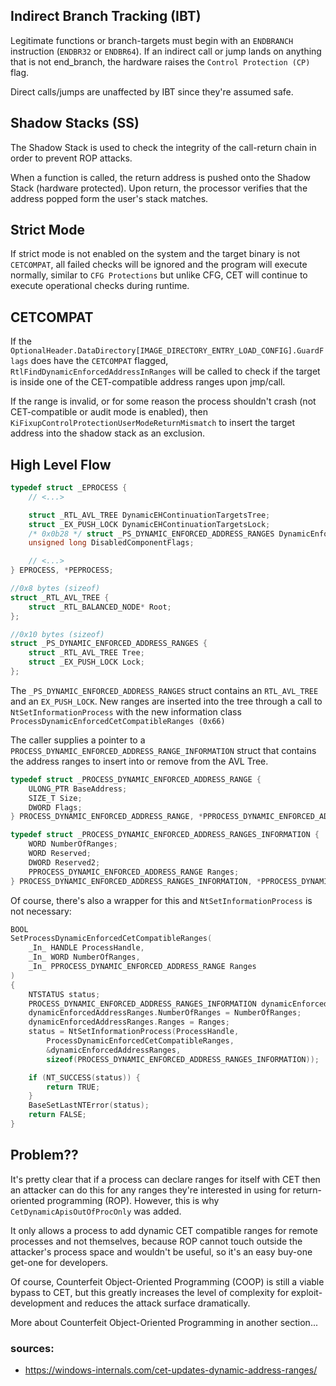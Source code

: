 ## Indirect Branch Tracking (IBT)
Legitimate functions or branch-targets must begin with an `ENDBRANCH` instruction (`ENDBR32` or `ENDBR64`). If an indirect call or jump lands on anything that is not end_branch, the hardware raises the `Control Protection (CP)` flag.

Direct calls/jumps are unaffected by IBT since they're assumed safe.
## Shadow Stacks (SS)
The Shadow Stack is used to check the integrity of the call-return chain in order to prevent ROP attacks.

When a function is called, the return address is pushed onto the Shadow Stack (hardware protected). Upon return, the processor verifies that the address popped form the user's stack matches.

## Strict Mode
If strict mode is not enabled on the system and the target binary is not `CETCOMPAT`, all failed checks will be ignored and the program will execute normally, similar to `CFG Protections` but unlike CFG, CET will continue to execute operational checks during runtime.

## CETCOMPAT
If the `OptionalHeader.DataDirectory[IMAGE_DIRECTORY_ENTRY_LOAD_CONFIG].GuardFlags` does have the `CETCOMPAT` flagged, `RtlFindDynamicEnforcedAddressInRanges` will be called to check if the target is inside one of the CET-compatible address ranges upon jmp/call.

If the range is invalid, or for some reason the process shouldn't crash (not CET-compatible or audit mode is enabled), then `KiFixupControlProtectionUserModeReturnMismatch` to insert the target address into the shadow stack as an exclusion.

## High Level Flow

```cpp
typedef struct _EPROCESS {
    // <...>

    struct _RTL_AVL_TREE DynamicEHContinuationTargetsTree;  
    struct _EX_PUSH_LOCK DynamicEHContinuationTargetsLock;  
    /* 0x0b28 */ struct _PS_DYNAMIC_ENFORCED_ADDRESS_RANGES DynamicEnforcedCetCompatibleRanges;  
    unsigned long DisabledComponentFlags;

    // <...>
} EPROCESS, *PEPROCESS;

//0x8 bytes (sizeof)
struct _RTL_AVL_TREE {
    struct _RTL_BALANCED_NODE* Root;                                        //0x0
}; 

//0x10 bytes (sizeof)
struct _PS_DYNAMIC_ENFORCED_ADDRESS_RANGES {
    struct _RTL_AVL_TREE Tree;                                              //0x0
    struct _EX_PUSH_LOCK Lock;                                              //0x8
}; 


```

The `_PS_DYNAMIC_ENFORCED_ADDRESS_RANGES` struct contains an `RTL_AVL_TREE` and an `EX_PUSH_LOCK`. New ranges are inserted into the tree through a call to `NtSetInformationProcess` with the new information class `ProcessDynamicEnforcedCetCompatibleRanges (0x66)`

The caller supplies a pointer to a `PROCESS_DYNAMIC_ENFORCED_ADDRESS_RANGE_INFORMATION` struct that contains the address ranges to insert into or remove from the AVL Tree.

```cpp
typedef struct _PROCESS_DYNAMIC_ENFORCED_ADDRESS_RANGE {  
    ULONG_PTR BaseAddress;  
    SIZE_T Size;  
    DWORD Flags;  
} PROCESS_DYNAMIC_ENFORCED_ADDRESS_RANGE, *PPROCESS_DYNAMIC_ENFORCED_ADDRESS_RANGE;

typedef struct _PROCESS_DYNAMIC_ENFORCED_ADDRESS_RANGES_INFORMATION {  
    WORD NumberOfRanges; 
    WORD Reserved;  
    DWORD Reserved2;  
    PPROCESS_DYNAMIC_ENFORCED_ADDRESS_RANGE Ranges;  
} PROCESS_DYNAMIC_ENFORCED_ADDRESS_RANGES_INFORMATION, *PPROCESS_DYNAMIC_ENFORCED_ADDRESS_RANGES_INFORMATION;
```

Of course, there's also a wrapper for this and `NtSetInformationProcess` is not necessary:
```cpp
BOOL  
SetProcessDynamicEnforcedCetCompatibleRanges(  
    _In_ HANDLE ProcessHandle,  
    _In_ WORD NumberOfRanges,  
    _In_ PPROCESS_DYNAMIC_ENFORCED_ADDRESS_RANGE Ranges  
)  
{  
    NTSTATUS status;  
    PROCESS_DYNAMIC_ENFORCED_ADDRESS_RANGES_INFORMATION dynamicEnforcedAddressRanges;  
    dynamicEnforcedAddressRanges.NumberOfRanges = NumberOfRanges;  
    dynamicEnforcedAddressRanges.Ranges = Ranges;  
    status = NtSetInformationProcess(ProcessHandle,  
        ProcessDynamicEnforcedCetCompatibleRanges,  
        &dynamicEnforcedAddressRanges,  
        sizeof(PROCESS_DYNAMIC_ENFORCED_ADDRESS_RANGES_INFORMATION));  

    if (NT_SUCCESS(status)) {  
        return TRUE;  
    }  
    BaseSetLastNTError(status);  
    return FALSE;  
}
```
## Problem??
It's pretty clear that if a process can declare ranges for itself with CET then an attacker can do this for any ranges they're interested in using for return-oriented programming (ROP). However, this is why `CetDynamicApisOutOfProcOnly` was added.

It only allows a process to add dynamic CET compatible ranges for remote processes and not themselves, because ROP cannot touch outside the attacker's process space and wouldn't be useful, so it's an easy buy-one get-one for developers.

Of course, Counterfeit Object-Oriented Programming (COOP) is still a viable bypass to CET, but this greatly increases the level of complexity for exploit-development and reduces the  attack surface dramatically.

More about Counterfeit Object-Oriented Programming in another section...


### sources:
   - https://windows-internals.com/cet-updates-dynamic-address-ranges/